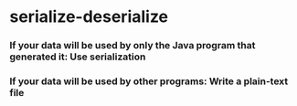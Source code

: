 # serialize-deserialize

### If your data will be used by only the Java program that generated it: Use serialization

### If your data will be used by other programs: Write a plain-text file